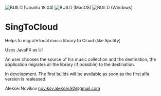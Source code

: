 ![BUILD (Ubuntu 18.04)](https://github.com/freedom4live/sing-to-cloud/workflows/BUILD%20(Ubuntu%2018.04)/badge.svg)
![BUILD (MacOS)](https://github.com/freedom4live/sing-to-cloud/workflows/BUILD%20(MacOS)/badge.svg)
![BUILD (Windows)](https://github.com/freedom4live/sing-to-cloud/workflows/BUILD%20(Windows)/badge.svg)

# SingToCloud
Helps to migrate local music library to Cloud (like Spotify)

Uses JavaFX as UI

An user chooses the source of his music collection and the destination, the application migrates all the library (if possible) to the destination.

In development.
The first builds will be available as soon as the first alfa version is realeased.

Aleksei Novikov
novikov.aleksei.92@gmail.com
